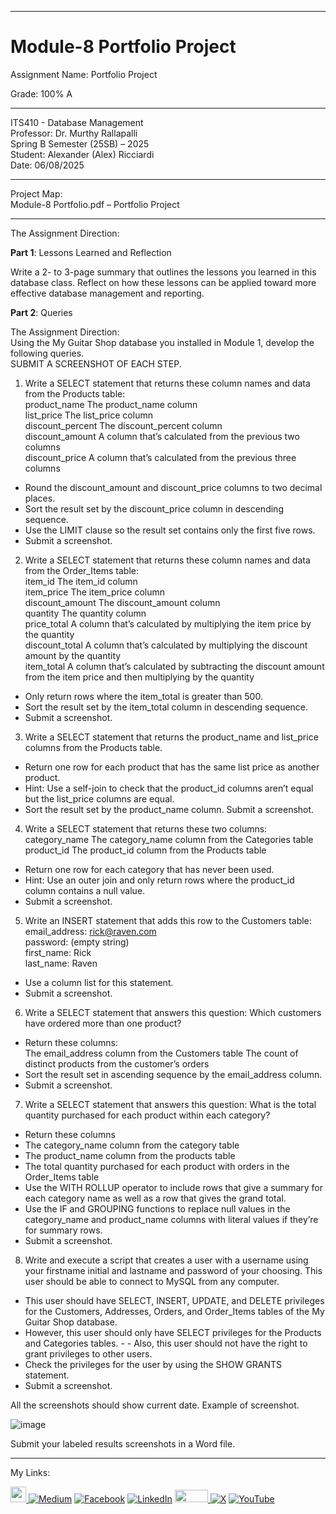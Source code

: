 ﻿-----------------------------------------------------------------------------------------------------------------------------
# Module-8 Portfolio Project 
Assignment Name: Portfolio Project

Grade: 100% A

-----------------------------------------------------------------------------------------------------------------------------

ITS410 - Database Management  
Professor: Dr. Murthy Rallapalli  
Spring B Semester (25SB) – 2025  
Student: Alexander (Alex) Ricciardi  
Date: 06/08/2025  

-----------------------------------------------------------------------------------------------------------------------------

Project Map:   
Module-8 Portfolio.pdf – Portfolio Project

-----------------------------------------------------------------------------------------------------------------------------

The Assignment Direction:    

**Part 1**: Lessons Learned and Reflection

Write a 2- to 3-page summary that outlines the lessons you learned in this database class. Reflect on how these lessons can be applied toward more effective database management and reporting.


**Part 2**: Queries 

The Assignment Direction:  
Using the My Guitar Shop database you installed in Module 1, develop the following queries.  
SUBMIT A SCREENSHOT OF EACH STEP.  

1.	Write a SELECT statement that returns these column names and data from the Products table:  
product_name               The product_name column  
list_price                        The list_price column  
discount_percent            The discount_percent column  
discount_amount            A column that’s calculated from the previous two columns  
discount_price               A column that’s calculated from the previous three columns  
- Round the discount_amount and discount_price columns to two decimal places. 
- Sort the result set by the discount_price column in descending sequence. 
- Use the LIMIT clause so the result set contains only the first five rows. 
- Submit a screenshot.


2.	Write a SELECT statement that returns these column names and data from the Order_Items table:  
item_id                           The item_id column  
item_price                      The item_price column  
discount_amount            The discount_amount column  
quantity                          The quantity column  
price_total                       A column that’s calculated by multiplying the item price by the quantity  
discount_total                  A column that’s calculated by multiplying the discount amount by the quantity  
item_total                         A column that’s calculated by subtracting the discount amount from the item price and then multiplying by the quantity  
- Only return rows where the item_total is greater than 500. 
- Sort the result set by the item_total column in descending sequence. 
- Submit a screenshot.

3.	Write a SELECT statement that returns the product_name and list_price columns from the Products table.  
- Return one row for each product that has the same list price as another product.
- Hint: Use a self-join to check that the product_id columns aren’t equal but the list_price columns are equal.
- Sort the result set by the product_name column. Submit a screenshot.

4.	Write a SELECT statement that returns these two columns:  
category_name        The category_name column from the Categories table  
product_id               The product_id column from the Products table  
- Return one row for each category that has never been used. 
- Hint: Use an outer join and only return rows where the product_id column contains a null value. 
- Submit a screenshot.

5.	Write an INSERT statement that adds this row to the Customers table:  
email_address:         rick@raven.com  
password:                (empty string)  
first_name:                Rick  
last_name:                 Raven  
- Use a column list for this statement. 
- Submit a screenshot.

6.	Write a SELECT statement that answers this question: Which customers have ordered more than one product? 
- Return these columns:  
The email_address column from the Customers table
The count of distinct products from the customer’s orders
- Sort the result set in ascending sequence by the email_address column. 
- Submit a screenshot.

7.	Write a SELECT statement that answers this question: What is the total quantity purchased for each product within each category?   
- Return these columns
-	The category_name column from the category table
-	The product_name column from the products table
-	The total quantity purchased for each product with orders in the Order_Items table
-	Use the WITH ROLLUP operator to include rows that give a summary for each category name as well as a row that gives the grand total.
-	Use the IF and GROUPING functions to replace null values in the category_name and product_name columns with literal values if they’re for summary rows. 
- Submit a screenshot.

8.	Write and execute a script that creates a user with a username using your firstname initial and lastname and password of your choosing.   This user should be able to connect to MySQL from any computer.  
- This user should have SELECT, INSERT, UPDATE, and DELETE privileges for the Customers, Addresses, Orders, and Order_Items tables of the My Guitar Shop database.
- However, this user should only have SELECT privileges for the Products and Categories tables. - - Also, this user should not have the right to grant privileges to other users.
- Check the privileges for the user by using the SHOW GRANTS statement. 
- Submit a screenshot.

All the screenshots should show current date. Example of screenshot.

![image](https://github.com/user-attachments/assets/9320fa7f-3d63-4faf-905b-bbef5cf34c4e)

Submit your labeled results screenshots in a Word file.  

-----------------------------------------------------------------------------------------------------------------------------

My Links:   

<span><a href="https://www.alexomegapy.com" target="_blank"><img width="25" height="25" src="https://github.com/user-attachments/assets/a8e0ea66-5d8f-43b3-8fff-2c3d74d57f53"></span>    [![Medium](https://img.shields.io/badge/Medium-12100E?style=for-the-badge&logo=medium&logoColor=whit)](https://medium.com/@alex.omegapy)    [![Facebook](https://img.shields.io/badge/Facebook-%231877F2.svg?logo=Facebook&logoColor=white)](https://www.facebook.com/profile.php?id=100089638857137)    [![LinkedIn](https://img.shields.io/badge/LinkedIn-%230077B5.svg?logo=linkedin&logoColor=white)](https://linkedin.com/in/alex-ricciardi)    <span><a href="https://www.threads.net/@alexomegapy?hl=en" target="_blank"><img width="53" height="20" src="https://github.com/user-attachments/assets/58c9e833-4501-42e4-b4fe-39ffafba99b2"></span>    [![X](https://img.shields.io/badge/X-black.svg?logo=X&logoColor=white)](https://x.com/AlexOmegapy)    [![YouTube](https://img.shields.io/badge/YouTube-%23FF0000.svg?logo=YouTube&logoColor=white)](https://www.youtube.com/channel/UC4rMaQ7sqywMZkfS1xGh2AA) 


